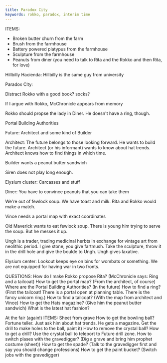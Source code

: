 ```yaml
---
title: Paradox City
keywords: rokko, paradox, interim time
---
```


ITEMS:
 - Broken butter churn from the farm
 - Brush from the farmhouse
 - Battery powered platypus from the farmhouse
 - Sculpture from the farmhouse
 - Peanuts from diner (you need to talk to Rita and the Rokko and then Rita, for love)

Hillbilly Hacienda:
Hillbilly is the same guy from university


Paradox City:

Distract Rokko with a good book? socks?

If I argue with Rokko, McChronicle appears from memory

Rokko should propse the lady in Diner. He doesn't have a ring, though.


Portal Building Authorities


Future:
Architect and some kind of Builder

Architect: The future belongs to those looking forward. He wants to build the future.
Architect (or his informant) wants to know about hat trends.
Architect knows how to find things in which time.

Builder wants a peanut butter sandwich

Siren does not play long enough.


Elysium cluster:
Carcasses and stuff


Diner:
You have to convince peanuts that you can take them

We're out of fewlock soup. We have toast and milk.
Rita and Rokko would make a match.

Vince needs a portal map with exact coordinates

Old Maverick wants to eat fewlock soup. There is young him trying to serve the soup. But he messes it up.

Ungh is a trader, trading medicinal herbts in exchange for vintage art from neolithic period. I give stone, you give fartmush.
Take the sculpture, throw it in the drill hole and give the boulde to Ungh. Ungh gives laxative.


Elysium center:
Lookout keeps eye on bins for wombats or something. We are not equipped for having war in two fronts.

QUESTIONS:
How do I make Rokko propose Rita? (McChronicle says: Ring and a tailcoat)
How to get the portal map? (From the architect, of course)
Where are the Portal Building Authorities? (In the future)
How to find a ring? (First the tailcoat! There is a portal open at planning table. There is the fancy unicorn ring.)
How to find a tailcoat? (With the map from architect and Vince)
How to get the Hats magazine? (Give him the peanut butter sandwich)
What is the latest hat fashion?

At the fair (again!)
ITEMS:
 Sheet from grave
How to get the bowling ball? Fortune teller. Just ask him about hat trends. He gets a magazine. Get the drill to make holes to the ball, paint it)
How to remove the crystal ball?
How to get a drill? Use the crystal ball to teleport to Future drill zone.
How to switch plases with the gravedigger? (Dig a grave and bring him prophet costume (sheet))
How to get the spade? (Talk to the gravedigger first and say you should change professions)
How to get the paint bucket? (Switch jobs with the gravedigger)
